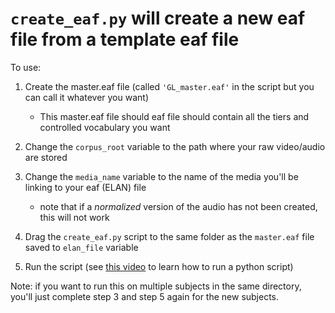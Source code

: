 # `create_eaf.py` will create a new eaf file from a template eaf file

To use:

1. Create the master.eaf file (called `'GL_master.eaf'` in the script but you can call it whatever you want)

    - This master.eaf file should eaf file should contain all the tiers and controlled vocabulary you want

2. Change the `corpus_root` variable to the path where your raw video/audio are stored

3. Change the `media_name` variable to the name of the media you'll be linking to your eaf (ELAN) file

    - note that if a *normalized* version of the audio has not been created, this will not work

4. Drag the `create_eaf.py` script to the same folder as the `master.eaf` file saved to `elan_file` variable

5. Run the script (see [this video](https://drive.google.com/file/d/1kTSkCxr2I8l1b1GuFXpeoelC1sRTaS4M/preview) to learn how to run a python script)

Note: if you want to run this on multiple subjects in the same directory, you'll just complete step 3 and step 5 again for the new subjects.
